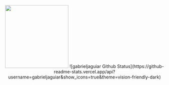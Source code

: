 
<div align='center'>
  <img height=200 src='https://media.giphy.com/media/3ornk57KwDXf81rjWM/giphy.gif' />
  ![gabrieljaguiar Github Status](https://github-readme-stats.vercel.app/api?username=gabrieljaguiar&show_icons=true&theme=vision-friendly-dark)
</div>

